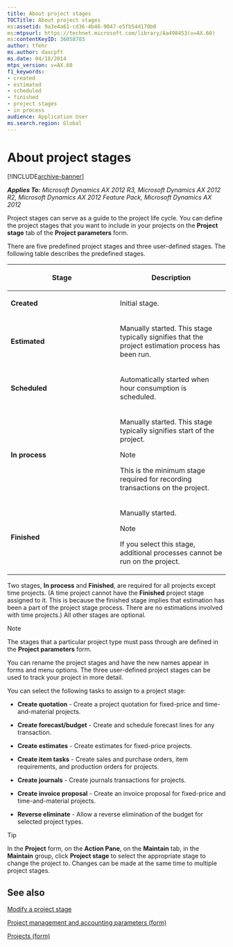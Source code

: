 ```yaml
---
title: About project stages
TOCTitle: About project stages
ms:assetid: 9a3e4a61-cd36-4b46-9047-e5fb54d170b0
ms:mtpsurl: https://technet.microsoft.com/library/Aa498453(v=AX.60)
ms:contentKeyID: 36058703
author: tfehr
ms.author: daxcpft
ms.date: 04/18/2014
mtps_version: v=AX.60
f1_keywords:
- created
- estimated
- scheduled
- finished
- project stages
- in process
audience: Application User
ms.search.region: Global
---
```


# About project stages 


[!INCLUDE[archive-banner](includes/archive-banner.md)]


_**Applies To:** Microsoft Dynamics AX 2012 R3, Microsoft Dynamics AX 2012 R2, Microsoft Dynamics AX 2012 Feature Pack, Microsoft Dynamics AX 2012_

Project stages can serve as a guide to the project life cycle. You can define the project stages that you want to include in your projects on the **Project stage** tab of the **Project parameters** form.

There are five predefined project stages and three user-defined stages. The following table describes the predefined stages.

<table>
<colgroup>
<col style="width: 50%" />
<col style="width: 50%" />
</colgroup>
<thead>
<tr class="header">
<th><p>Stage</p></th>
<th><p>Description</p></th>
</tr>
</thead>
<tbody>
<tr class="odd">
<td><p><strong>Created</strong></p></td>
<td><p>Initial stage.</p></td>
</tr>
<tr class="even">
<td><p><strong>Estimated</strong></p></td>
<td><p>Manually started. This stage typically signifies that the project estimation process has been run.</p></td>
</tr>
<tr class="odd">
<td><p><strong>Scheduled</strong></p></td>
<td><p>Automatically started when hour consumption is scheduled.</p></td>
</tr>
<tr class="even">
<td><p><strong>In process</strong></p></td>
<td><p>Manually started. This stage typically signifies start of the project.</p>
<div class="alert">

> [!NOTE]
> <P>This is the minimum stage required for recording transactions on the project.</P>


</div></td>
</tr>
<tr class="odd">
<td><p><strong>Finished</strong></p></td>
<td><p>Manually started.</p>
<div class="alert">

> [!NOTE]
> <P>If you select this stage, additional processes cannot be run on the project.</P>


</div></td>
</tr>
</tbody>
</table>


Two stages, **In process** and **Finished**, are required for all projects except time projects. (A time project cannot have the **Finished** project stage assigned to it. This is because the finished stage implies that estimation has been a part of the project stage process. There are no estimations involved with time projects.) All other stages are optional.


> [!NOTE]
> <P>The stages that a particular project type must pass through are defined in the <STRONG>Project parameters</STRONG> form.</P>



You can rename the project stages and have the new names appear in forms and menu options. The three user-defined project stages can be used to track your project in more detail.

You can select the following tasks to assign to a project stage:

  - **Create quotation** - Create a project quotation for fixed-price and time-and-material projects.

  - **Create forecast/budget** - Create and schedule forecast lines for any transaction.

  - **Create estimates** - Create estimates for fixed-price projects.

  - **Create item tasks** - Create sales and purchase orders, item requirements, and production orders for projects.

  - **Create journals** - Create journals transactions for projects.

  - **Create invoice proposal** - Create an invoice proposal for fixed-price and time-and-material projects.

  - **Reverse eliminate** - Allow a reverse elimination of the budget for selected project types.


> [!TIP]
> <P>In the <STRONG>Project</STRONG> form, on the <STRONG>Action Pane</STRONG>, on the <STRONG>Maintain</STRONG> tab, in the <STRONG>Maintain</STRONG> group, click <STRONG>Project stage</STRONG> to select the appropriate stage to change the project to. Changes can be made at the same time to multiple project stages.</P>



## See also

[Modify a project stage](modify-a-project-stage.md)

[Project management and accounting parameters (form)](https://technet.microsoft.com/library/aa599440\(v=ax.60\))

[Projects (form)](https://technet.microsoft.com/library/aa585245\(v=ax.60\))

  


